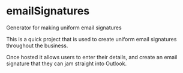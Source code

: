 # emailSignatures
Generator for making uniform email signatures

This is a quick project that is used to create uniform email signatures throughout the business. 

Once hosted it allows users to enter their details, and create an email signature that they can jam straight into Outlook.
